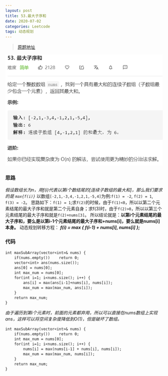 ```yaml
---
layout: post
title: 53.最大子序和
date: 2020-07-02
categories: Leetcode
tags: 动态规划
---
```


> [原题地址](https://leetcode-cn.com/problems/maximum-subarray/) 

![](/images/posts/2020/07/0201.png)

### 思路
*假设数组长为n，用f(i)代表以第i个数结尾的[连续子数组的最大和]，那么我们要求的是 `max{f(i)}`*
以数组`[-2,1,-3,4,-1,2,1,-5,4]`为例:`f(1) = -2`, `f(2) = 1`, `f(3) = -2`。
思路如下：`f(1) = 1`;求`f(2)`的时候，由于`f(1)<0`，所以以第二个元素结尾的最大子序和就是第二个元素自身；求f(3)时，由于`f(2)>0`，所以以第三个元素结尾的最大子序和就是`f(2)+nums[3]`。
所以结论就是：**以第i个元素结尾的最大子序和，要么是以第i-1个元素结尾的最大子序和+nums[i]，要么就是nums[i]本身。**
动态规划转移方程：  ***f(i) = max { f(i-1) + nums[i],  nums[i] };***

### 代码

```
int maxSubArray(vector<int>& nums) {
    if(nums.empty())    return 0;
    vector<int> ans(nums.size());
    ans[0] = nums[0];
    int max_num = nums[0];
    for(int i=1; i<nums.size(); i++) {
        ans[i] = max(ans[i-1]+nums[i], nums[i]);
        max_num = max(max_num, ans[i]);
    }
    return max_num;
}
```

*由于遍历到第i个元素时，前面的元素都弃用，所以可以直接在nums数组上实现ans，这样可以将空间复杂度降低到O(1)，但是破坏了数组。*

```
int maxSubArray(vector<int>& nums) {
    if(nums.empty())    return 0;
    int max_num = nums[0];
    for(int i=1; i<nums.size(); i++) {
        nums[i] = max(nums[i-1] + nums[i], nums[i]);
        max_num = max(max_num, nums[i]);
    }
    return max_num;
}
```